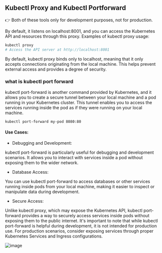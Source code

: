 ## Kubectl Proxy and Kubectl Portforward

👉 Both of these tools only for development purposes, not for production.

By default, it listens on localhost:8001, and you can access the Kubernetes API and resources through this proxy.
Examples of kubectl proxy usage:

```bash
kubectl proxy
# Access the API server at http://localhost:8001
```

By default, kubectl proxy binds only to localhost, meaning that it only accepts connections originating from the local machine. 
This helps prevent external access and provides a degree of security.

### what is kubectl port forward 

kubectl port-forward is another command provided by Kubernetes, and it allows you to create a secure tunnel between your local machine and a pod running 
in your Kubernetes cluster. This tunnel enables you to access the services running inside the pod as if they were running on your local machine.

```
kubectl port-forward my-pod 8080:80
```
#### Use Cases:

- Debugging and Development:

kubectl port-forward is particularly useful for debugging and development scenarios. It allows you to interact with services inside a pod without exposing them to the wider network.

- Database Access:

You can use kubectl port-forward to access databases or other services running inside pods from your local machine, making it easier to inspect or manipulate data during development.

- Secure Access:

Unlike kubectl proxy, which may expose the Kubernetes API, kubectl port-forward provides a way to securely access services inside pods without exposing them to the public internet.
It's important to note that while kubectl port-forward is helpful during development, it is not intended for production use. For production scenarios, consider exposing services through proper Kubernetes Services and Ingress configurations.

![image](https://github.com/MeSabya/Kubernetes/assets/33947539/36afe8aa-dbf0-43a9-a8fd-08e22d18b664)








